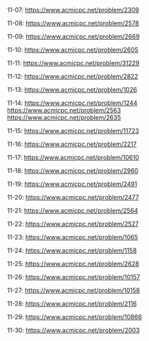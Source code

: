 11-07: <https://www.acmicpc.net/problem/2309>

11-08: <https://www.acmicpc.net/problem/2578>

11-09: <https://www.acmicpc.net/problem/2669>

11-10: <https://www.acmicpc.net/problem/2605>

11-11: <https://www.acmicpc.net/problem/31229>

11-12: <https://www.acmicpc.net/problem/2822>

11-13: <https://www.acmicpc.net/problem/1026>

11-14: <https://www.acmicpc.net/problem/1244>    <https://www.acmicpc.net/problem/2563>    <https://www.acmicpc.net/problem/2635>

11-15: <https://www.acmicpc.net/problem/11723>

11-16: <https://www.acmicpc.net/problem/2217>

11-17: <https://www.acmicpc.net/problem/10610>

11-18: <https://www.acmicpc.net/problem/2960>

11-19: <https://www.acmicpc.net/problem/2491>

11-20: <https://www.acmicpc.net/problem/2477>

11-21: <https://www.acmicpc.net/problem/2564>

11-22: <https://www.acmicpc.net/problem/2527>

11-23: <https://www.acmicpc.net/problem/1065> 

11-24: <https://www.acmicpc.net/problem/1158> 

11-25: <https://www.acmicpc.net/problem/2628> 

11-26: <https://www.acmicpc.net/problem/10157> 

11-27: <https://www.acmicpc.net/problem/10158> 

11-28: <https://www.acmicpc.net/problem/2116> 

11-29: <https://www.acmicpc.net/problem/10866> 

11-30: <https://www.acmicpc.net/problem/2003> 
